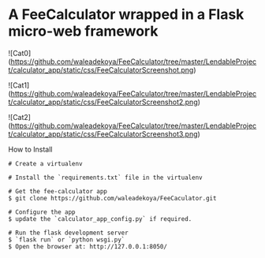 # A FeeCalculator wrapped in a Flask micro-web framework

![Cat0]
(https://github.com/waleadekoya/FeeCalculator/tree/master/LendableProject/calculator_app/static/css/FeeCalculatorScreenshot.png)

![Cat1]
(https://github.com/waleadekoya/FeeCalculator/tree/master/LendableProject/calculator_app/static/css/FeeCalculatorScreenshot2.png)

![Cat2]
(https://github.com/waleadekoya/FeeCalculator/tree/master/LendableProject/calculator_app/static/css/FeeCalculatorScreenshot3.png)

How to Install
````
# Create a virtualenv

# Install the `requirements.txt` file in the virtualenv

# Get the fee-calculator app
$ git clone https://github.com/waleadekoya/FeeCaculator.git

# Configure the app
$ update the `calculator_app_config.py` if required.

# Run the flask development server
$ `flask run` or `python wsgi.py`
$ Open the browser at: http://127.0.0.1:8050/
